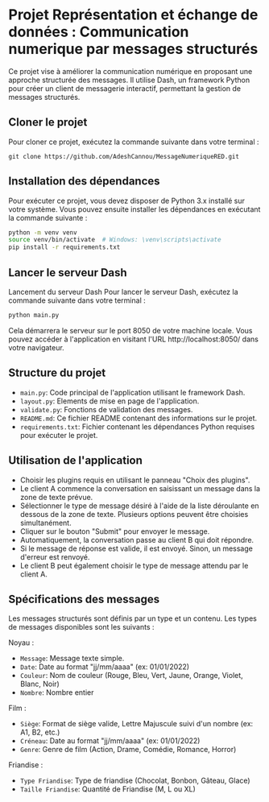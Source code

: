 # Projet Représentation et échange de données : Communication numerique par messages structurés

Ce projet vise à améliorer la communication numérique en proposant une approche structurée des messages. Il utilise Dash, un framework Python pour créer un client de messagerie interactif, permettant la gestion de messages structurés.

## Cloner le projet

Pour cloner ce projet, exécutez la commande suivante dans votre terminal :
```
git clone https://github.com/AdeshCannou/MessageNumeriqueRED.git
```

## Installation des dépendances

Pour exécuter ce projet, vous devez disposer de Python 3.x installé sur votre système. Vous pouvez ensuite installer les dépendances en exécutant la commande suivante :

```bash
python -m venv venv
source venv/bin/activate  # Windows: \venv\scripts\activate
pip install -r requirements.txt
```

## Lancer le serveur Dash

Lancement du serveur Dash
Pour lancer le serveur Dash, exécutez la commande suivante dans votre terminal :

```bash
python main.py
```

Cela démarrera le serveur sur le port 8050 de votre machine locale. Vous pouvez accéder à l'application en visitant l'URL http://localhost:8050/ dans votre navigateur.

## Structure du projet

- `main.py`: Code principal de l'application utilisant le framework Dash.
- `layout.py`: Elements de mise en page de l'application.
- `validate.py`: Fonctions de validation des messages.
- `README.md`: Ce fichier README contenant des informations sur le projet.
- `requirements.txt`: Fichier contenant les dépendances Python requises pour exécuter le projet.

## Utilisation de l'application

- Choisir les plugins requis en utilisant le panneau "Choix des plugins".
- Le client A commence la conversation en saisissant un message dans la zone de texte prévue.
- Sélectionner le type de message désiré à l'aide de la liste déroulante en dessous de la zone de texte. Plusieurs options peuvent être choisies simultanément.
- Cliquer sur le bouton "Submit" pour envoyer le message.
- Automatiquement, la conversation passe au client B qui doit répondre.
- Si le message de réponse est valide, il est envoyé. Sinon, un message d'erreur est renvoyé.
- Le client B peut également choisir le type de message attendu par le client A.

## Spécifications des messages

Les messages structurés sont définis par un type et un contenu. Les types de messages disponibles sont les suivants :

Noyau :
- `Message`: Message texte simple.
- `Date`: Date au format "jj/mm/aaaa" (ex: 01/01/2022)
- `Couleur`: Nom de couleur (Rouge, Bleu, Vert, Jaune, Orange, Violet, Blanc, Noir)
- `Nombre`: Nombre entier

Film :
- `Siège`: Format de siège valide, Lettre Majuscule suivi d'un nombre (ex: A1, B2, etc.)
- `Créneau`: Date au format "jj/mm/aaaa" (ex: 01/01/2022) 
- `Genre`: Genre de film (Action, Drame, Comédie, Romance, Horror)

Friandise :
- `Type Friandise`: Type de friandise (Chocolat, Bonbon, Gâteau, Glace)
- `Taille Friandise`: Quantité de Friandise (M, L ou XL)
